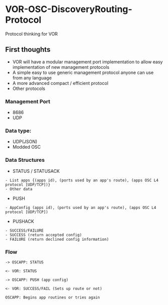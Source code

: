 # VOR-OSC-DiscoveryRouting-Protocol
Protocol thinking for VOR

## First thoughts

- VOR will have a modular management port implementation to allow easy implementation of new management protocols
- A simple easy to use generic management protocol anyone can use from any language
- A more advanced compact / efficient protocol
- Other protocols

### Management Port
  - 8686
  - UDP

### Data type:
- UDP(JSON)
- Modded OSC

### Data Structures

- STATUS / STATUSACK
```
- List apps {(apps id), (ports used by an app's route), (apps OSC L4 protocol [UDP/TCP])}
- Other data
```
- PUSH
```
- AppConfig (apps id), (ports used by an app's route), (apps OSC L4 protocol [UDP/TCP])
```
- PUSHACK
```
- SUCCESS/FAILURE
- SUCCESS (return accepted config)
- FAILURE (return declined config information)
```

### Flow

```
-> OSCAPP: STATUS

<- VOR: STATUS

-> OSCAPP: PUSH (app config)

<- VOR: SUCCESS/FAIL (Sets up route or not)

OSCAPP: Begins app routines or tries again
```
